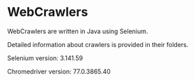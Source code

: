 
# WebCrawlers
WebCrawlers are written in Java using Selenium.

Detailed information about crawlers is provided in their folders.

Selenium version: 3.141.59

Chromedriver version: 77.0.3865.40
